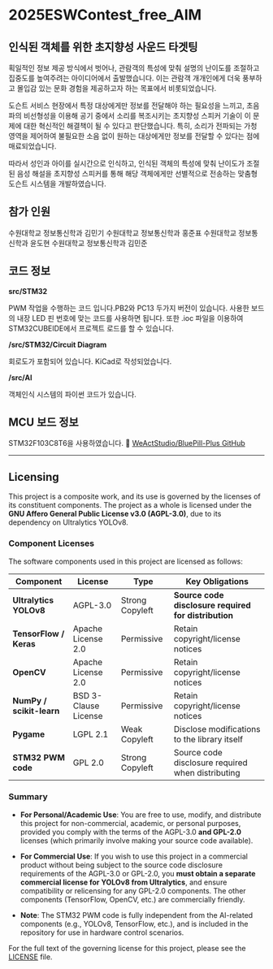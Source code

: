 # 2025ESWContest_free_AIM 

## 인식된 객체를 위한 초지향성 사운드 타겟팅
획일적인 정보 제공 방식에서 벗어나, 관람객의 특성에 맞춰 설명의 난이도를 조절하고 집중도를 높여주려는 아이디어에서 출발했습니다. 이는 관람객 개개인에게 더욱 풍부하고 몰입감 있는 문화 경험을 제공하고자 하는 목표에서 비롯되었습니다.

도슨트 서비스 현장에서 특정 대상에게만 정보를 전달해야 하는 필요성을 느끼고, 초음파의 비선형성을 이용해 공기 중에서 소리를 복조시키는 초지향성 스피커 기술이 이 문제에 대한 혁신적인 해결책이 될 수 있다고 판단했습니다. 특히, 소리가 전파되는 가청 영역을 제어하여 불필요한 소음 없이 원하는 대상에게만 정보를 전달할 수 있다는 점에 매료되었습니다.

따라서 성인과 아이를 실시간으로 인식하고, 인식된 객체의 특성에 맞춰 난이도가 조절된 음성 해설을 초지향성 스피커를 통해 해당 객체에게만 선별적으로 전송하는 맞춤형 도슨트 시스템을 개발하였습니다.

## 참가 인원
수원대학교 정보통신학과 김민기
수원대학교 정보통신학과 홍준표
수원대학교 정보통신학과 윤도현
수원대학교 정보통신학과 김민준

## 코드 정보
**src/STM32**

PWM 작업을 수행하는 코드 입니다.PB2와 PC13 두가지 버전이 있습니다. 사용한 보드의 내장 LED 핀 번호에 맞는 코드를 사용하면 됩니다.
또한 .ioc 파일을 이용하여 STM32CUBEIDE에서 프로젝트 로드를 할 수 있습니다. 

**/src/STM32/Circuit Diagram**

회로도가 포함되어 있습니다. KiCad로 작성되었습니다.

**/src/AI**

객체인식 시스템의 파이썬 코드가 있습니다.

## MCU 보드 정보
STM32F103C8T6을 사용하였습니다.
🔗 [WeActStudio/BluePill-Plus GitHub](https://github.com/WeActStudio/BluePill-Plus)

---

## Licensing

This project is a composite work, and its use is governed by the licenses of its constituent components. The project as a whole is licensed under the **GNU Affero General Public License v3.0 (AGPL-3.0)**, due to its dependency on Ultralytics YOLOv8.

### Component Licenses

The software components used in this project are licensed as follows:

| Component                               | License                                                                         | Type                  | Key Obligations                                     |
| --------------------------------------- | ------------------------------------------------------------------------------- | --------------------- | --------------------------------------------------- |
| **Ultralytics YOLOv8**                  | AGPL-3.0                            | Strong Copyleft       | **Source code disclosure required for distribution**|
| **TensorFlow / Keras**                  | Apache License 2.0                | Permissive            | Retain copyright/license notices                    |
| **OpenCV**                              | Apache License 2.0                | Permissive            | Retain copyright/license notices                    |
| **NumPy / scikit-learn**                | BSD 3-Clause License              | Permissive            | Retain copyright/license notices                    |
| **Pygame**                              | LGPL 2.1               | Weak Copyleft         | Disclose modifications to the library itself        |
| **STM32 PWM code**                      | GPL 2.0       | Strong Copyleft       | Source code disclosure required when distributing   |

### Summary

-   **For Personal/Academic Use**: You are free to use, modify, and distribute this project for non-commercial, academic, or personal purposes, provided you comply with the terms of the AGPL-3.0 **and GPL-2.0** licenses (which primarily involve making your source code available).
-   **For Commercial Use**: If you wish to use this project in a commercial product without being subject to the source code disclosure requirements of the AGPL-3.0 or GPL-2.0, you **must obtain a separate commercial license for YOLOv8 from Ultralytics**, and ensure compatibility or relicensing for any GPL-2.0 components. The other components (TensorFlow, OpenCV, etc.) are commercially friendly.

-   **Note**: The STM32 PWM code is fully independent from the AI-related components (e.g., YOLOv8, TensorFlow, etc.), and is included in the repository for use in hardware control scenarios.


For the full text of the governing license for this project, please see the [LICENSE](LICENSE) file.
